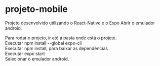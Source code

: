 # projeto-mobile

Projeto desenvolvido utilizando o React-Native e o Expo 
Abrir o emulador android.

Para rodar o projeto, ir até a pasta onde está o projeto.<br>
Executar npm install --global expo-cli<br>
Executar npm install, para baixar as dependências<br>
Executar expo start<br>
Selecionar o emulador android. 
